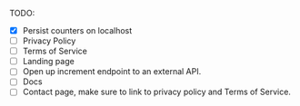 TODO:

- [x] Persist counters on localhost
- [ ] Privacy Policy
- [ ] Terms of Service
- [ ] Landing page
- [ ] Open up increment endpoint to an external API.
- [ ] Docs
- [ ] Contact page, make sure to link to privacy policy and Terms of Service.